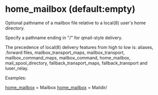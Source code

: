 # home_mailbox (default:empty) 


Optional pathname of a mailbox file relative to a local(8) user's
home directory.



Specify a pathname ending in "/" for qmail-style delivery.


 The precedence of local(8) delivery features from high to low
is: aliases, .forward files, mailbox_transport_maps, mailbox_transport,
mailbox_command_maps, mailbox_command, home_mailbox, mail_spool_directory,
fallback_transport_maps, fallback_transport and luser_relay.  


Examples:



<a href="postconf.5.html#home_mailbox">home_mailbox</a> = Mailbox
<a href="postconf.5.html#home_mailbox">home_mailbox</a> = Maildir/



